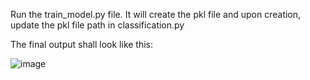 Run the train_model.py file. It will create the pkl file and upon creation, update the pkl file path in classification.py

The final output shall look like this:


![image](https://github.com/user-attachments/assets/790662c9-3ce9-47ac-b41a-f749eea8dd89)
